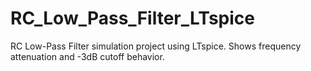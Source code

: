 # RC_Low_Pass_Filter_LTspice
RC Low-Pass Filter simulation project using LTspice. Shows frequency attenuation and -3dB cutoff behavior.

